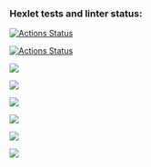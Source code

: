 ### Hexlet tests and linter status:
[![Actions Status](https://github.com/egor187/python-project-lvl2/workflows/hexlet-check/badge.svg)](https://github.com/egor187/python-project-lvl2/actions)


[![Actions Status](https://github.com/egor187/python-project-lvl2/workflows/CI/badge.svg)](https://github.com/egor187/python-project-lvl2/actions)

<a href="https://codeclimate.com/github/egor187/python-project-lvl2/test_coverage"><img src="https://api.codeclimate.com/v1/badges/912e68abd906a0bd4cb0/test_coverage" /></a>


<a href="https://codeclimate.com/github/egor187/python-project-lvl2/maintainability"><img src="https://api.codeclimate.com/v1/badges/912e68abd906a0bd4cb0/maintainability" /></a>


<a href="https://asciinema.org/a/cPfikAO9WJfRYZD83dilQdqXp" target="_blank"><img src="https://asciinema.org/a/cPfikAO9WJfRYZD83dilQdqXp.svg" /></a>


<a href="https://asciinema.org/a/HGdLynUh8EfgS7kFWsmXYpAIe" target="_blank"><img src="https://asciinema.org/a/HGdLynUh8EfgS7kFWsmXYpAIe.svg" /></a>


<a href="https://asciinema.org/a/uWqj1ADXe0MsByMehdnjY2wne" target="_blank"><img src="https://asciinema.org/a/uWqj1ADXe0MsByMehdnjY2wne.svg" /></a>


<a href="https://asciinema.org/a/WZ45MZtLF10T1pPc3KCTLnVhw" target="_blank"><img src="https://asciinema.org/a/WZ45MZtLF10T1pPc3KCTLnVhw.svg" /></a>

